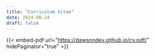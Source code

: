 ```yaml
---
title: "Curriculum Vitae"
date: 2024-08-24
draft: false
---
```

{{< embed-pdf url="https://dawsondev.github.io/cv.pdf/" hidePaginator="true" >}}
